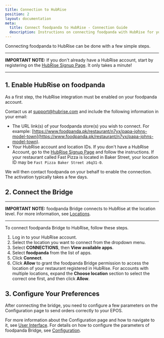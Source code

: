```yaml
---
title: Connection to HubRise
position: 2
layout: documentation
meta:
  title: Connect foodpanda to HubRise - Connection Guide
  description: Instructions on connecting foodpanda with HubRise for your EPOS to work with other apps as a cohesive whole. Connect apps and synchronise your data.
---
```


Connecting foodpanda to HubRise can be done with a few simple steps.

---

**IMPORTANT NOTE:** If you don't already have a HubRise account, start by registering on the [HubRise Signup Page](https://manager.hubrise.com/signup). It only takes a minute!

---

## 1. Enable HubRise on foodpanda

As a first step, the HubRise integration must be enabled on your foodpanda account.

Contact us at [support@hubrise.com](mailto:support@hubrise.com) and include the following information in your email:

- The URL link(s) of your foodpanda store(s) you wish to connect. For example: [https://www.foodpanda.pk/restaurant/n7yx/papa-johns-model-town](https://www.foodpanda.pk/restaurant/n7yx/papa-johns-model-town).
- Your HubRise account and location IDs. If you don't have a HubRise Account, go to the [HubRise Signup Page](https://manager.hubrise.com/signup) and follow the instructions. If your restaurant called Fast Pizza is located in Baker Street, your location ID may be `Fast Pizza Baker Street z6q31-0`.

We will then contact foodpanda on your behalf to enable the connection.
The activation typically takes a few days.

## 2. Connect the Bridge

---

**IMPORTANT NOTE:** foodpanda Bridge connects to HubRise at the location level. For more information, see [Locations](/docs/locations/).

---

To connect foodpanda Bridge to HubRise, follow these steps.

1. Log in to your HubRise account.
1. Select the location you want to connect from the dropdown menu.
1. Select **CONNECTIONS**, then **View available apps**.
1. Select **foodpanda** from the list of apps.
1. Click **Connect**.
1. Click **Allow** to grant the foodpanda Bridge permission to access the location of your restaurant registered in HubRise. For accounts with multiple locations, expand the **Choose location** section to select the correct one first, and then click **Allow**.

## 3. Configure Your Preferences

After connecting the bridge, you need to configure a few parameters on the Configuration page to send orders correctly to your EPOS.

For more information about the Configuration page and how to navigate to it, see [User Interface](/apps/foodpanda/user-interface/#configuration-page). For details on how to configure the parameters of foodpanda Bridge, see [Configuration](/apps/foodpanda/configuration).

